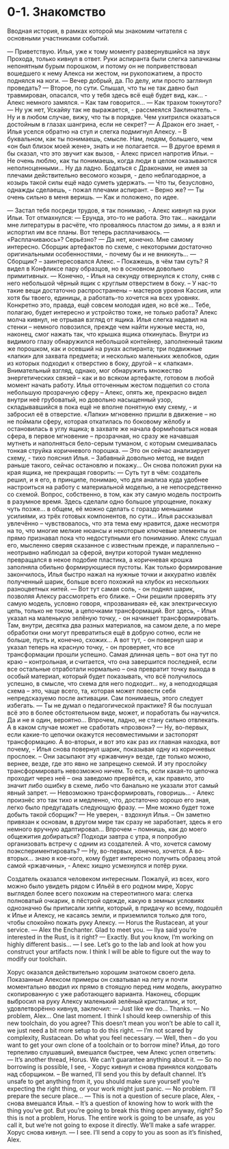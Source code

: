 # 0-1. Знакомство

Вводная история, в рамках которой мы знакомим читателя с основными участниками событий.

<cut>

&mdash; Приветствую.
Илья, уже к тому моменту развернувшийся на звук Прохода, только кивнул в ответ. Руки аспиранта были слегка запачканы непонятным бурым порошком, и потому он не поприветствовал вошедшего к нему Алекса ни жестом, ни рукопожатием, а просто поднялся на ноги.
&mdash; Вечер добрый, да. По делу, или просто заглянул проведать?
&mdash; Второе, по сути. Слышал, что ты не так давно был травмирован, опасался, что у тебя здесь всё ещё будет вид, как… - Алекс немного замялся. – Как там говорится…
&mdash; Как трахом токнутого?
&mdash; Ну уж нет, Ускайяу так не выражается, - рассмеялся Заклинатель. – Ну и в любом случае, вижу, что ты в порядке. Чем ухитрился оказаться достойным в глазах шангрина, если не секрет?
&mdash; А Дракон его знает, - Илья уселся обратно на стул и слегка подмигнул Алексу. – В буквальном, как ты понимаешь, смысле. Нам, людям, большего, чем «он был близок моей жене», знать и не полагается.
&mdash; В другое время я бы сказал, что это звучит как вызов, - Алекс присел напротив Ильи. – Не очень люблю, как ты понимаешь, когда люди в целом оказываются неполноценными… Ну да ладно. Бодаться с Драконами, не имея за плечами действительно весомого козыря, - дело неблагодарное, а козырь такой силы ещё надо суметь удержать.
&mdash; Что ты, безусловно, однажды сделаешь, - пожал плечами аспирант. – Верно же?
&mdash; Ты очень сильно в меня веришь.
&mdash; Как и положено, по идее.

&mdash; Застал тебя посреди трудов, я так понимаю, - Алекс кивнул на руки Ильи. Тот отмахнулся:
&mdash; Ерунда, это-то не работа. Это так… накидали мне литературы в расчёте, что проваляюсь пластом до зимы, а я взял и испортил им все планы. Вот теперь расплачиваюсь.
&mdash; «Расплачиваюсь»? Серьёзно?
&mdash; Да нет, конечно. Мне самому интересно. Сборщик артефактов по схеме, с некоторыми достаточно оригинальными особенностями, - почему бы и не вникнуть…
&mdash; Сборщик? – заинтересовался Алекс. – Покажешь, в чём там суть? Я видел в Конфликсе пару образцов, но в основном довольно примитивных.
&mdash; Конечно, - Илья на секунду отвернулся к столу, сняв с него небольшой чёрный ящик с круглым отверстием в боку. – У нас-то такие вещи достаточно распространены – мастеров уровня Кассия, или хотя бы твоего, единицы, а работать-то хочется на всех уровнях. Конкретно это, правда, ещё совсем молодая идея, но всё же… Тебе, полагаю, будет интересно и устройство тоже, не только работа?
Алекс молча кивнул, не отрывая взгляд от ящика. Илья слегка надавил на стенки – немного повозился, прежде чем найти нужные места, но, наконец, смог нажать так, что крышка ящика откинулась. Внутри из видимого глазу обнаружился небольшой контейнер, заполненный таким же порошком, как и осевший на руках аспиранта; три подвижные «лапки» для захвата предмета; и несколько маленьких желобков, один из которых подходил к отверстию в боку, другой – к «лапкам». Внимательный взгляд, однако, мог обнаружить множество энергетических связей – как и во всяком артефакте, готовом в любой момент начать работу.
Илья отточенным жестом подцепил со стола небольшую прозрачную сферу – Алекс, опять же, прекрасно видел внутри неё грубоватый, но довольно насыщенный узор, складывавшийся в пока ещё не вполне понятную ему схему, - и забросил её в отверстие. «Лапки» мгновенно пришли в движение – но не поймали сферу, которая откатилась по боковому жёлобу и остановилась в углу ящика; в захвате же начала формиhоваться новая сфера, в первое мгновение – прозрачная, но сразу же начавшая мутнеть и наполняться бело-серым туманом, с которым смешивалась тонкая струйка коричневого порошка.
&mdash; Это он сейчас анализирует схему, - тихо пояснил Илья. – Забавный довольно метод, не видел раньше такого, сейчас остановлю и покажу…
Он снова положил руки на края ящика, не прекращая говорить:
&mdash; Суть тут в чём: создатель решил, и я его, в принципе, понимаю, что для анализа куда удобнее настроиться на работу с материальной моделью, а не непосредственно со схемой. Вопрос, собственно, в том, как эту самую модель построить в разумное время. Здесь сделали одно большое упрощение, покажу чуть позже… в общем, её можно сделать с гораздо меньшими усилиями, из трёх готовых компонентов, по сути…
Илья рассказывал увлечённо – чувствовалось, что эта тема ему нравится, даже несмотря на то, что многие мелкие нюансы и некоторые ключевые элементы он прямо признавал пока что недоступными его пониманию. Алекс слушал его, мысленно сверяя сказанное с известным прежде, и параллельно – неотрывно наблюдал за сферой, внутри которой туман медленно превращался в некое подобие пластика, а коричневая крошка заполняла обильно формирующиеся пустоты. Как только формирование закончилось, Илья быстро нажал на нужные точки и аккуратно извлёк полученный шарик, больше всего похожий на клубок из нескольких разноцветных нитей.
&mdash; Вот тут самая соль, - он поднял шарик, позволяя Алексу рассмотреть его ближе. – Они решили проверять эту самую модель, условно говоря, «прозванивая» её, как электрическую цепь, только не током, а цепочками трансформаций. Вот здесь, - Илья указал на маленькую зелёную точку, - он начинает трансформировать. Там, внутри, десятка два разных материалов, на самом деле, а по мере обработки они могут превратиться ещё в добрую сотню, если не больше, пусть и, конечно, схожих… А вот тут, - он повернул шар и указал теперь на красную точку, - он проверяет, что все трансформации прошли успешно. Самая длинная цепь – вот она тут по краю – контрольная, и считается, что она завершится последней, если все остальные отработали нормально – она превратит точку выхода в особый материал, который будет показывать, что всё получилось успешно, в смысле, что схема для него подходит… ну, а неподходящая схема – это, чаще всего, та, которая может повести себя непредсказуемо после активации. Сам понимаешь, этого следует избегать.
&mdash; Ты не думал о педагогической практике? Я бы послушал всё это в более обстоятельном виде, может, и поработать бы научился. Да и не я один, вероятно… Впрочем, ладно, не стану сильно отвлекать. А в каком случае может не сработать «прозвон»?
&mdash; Ну, во-первых, если какие-то цепочки окажутся несовместимыми и застопорят трансформацию. А во-вторых, и вот это как раз их главная находка, вот почему, - Илья снова повернул шарик, показывая одну из коричневых прослоек. – Они засыпают эту «ржавчину» везде, где только можно, вернее, везде, где это явно не запрещено схемой. И эту прослойку трансформировать невозможно ничем. То есть, если какая-то цепочка проходит через неё – она заведомо прервётся, и, как правило, это значит либо ошибку в схеме, либо что банально не указали этот самый явный запрет.
&mdash; Невозможно трансформировать, говоришь… - Алекс произнёс это так тихо и медленно, что, достаточно хорошо его зная, легко было предугадать следующую фразу.
&mdash; Мне можно будет тоже добыть такой сборщик?
&mdash; Не уверен, - вздохнул Илья. – Он заметно привязан к основам, в другом мире так сразу не заработает, здесь я его немного вручную адаптировал… Впрочем – помнишь, как до моего общежития добираться? Подходи завтра с утра, я попробую организовать встречу с одним из создателей. А что, хочется самому поэкспериментировать?
&mdash; Ну, во-первых, конечно, хочется. А во-вторых… знаю я кое-кого, кому будет интересно получить образец этой самой «ржавчины», - Алекс хищно усмехнулся и потёр руки.

Создатель оказался человеком интересным. Пожалуй, из всех, кого можно было увидеть рядом с Ильёй в его родном мире, Хорус выглядел более всего похожим на стереотипного мага: слегка полноватый очкарик, в пёстрой одежде, какую в земных условиях однозначно бы приписали хиппи, который, в придачу ко всему, подошёл к Илье и Алексу, не касаясь земли, и приземлился только для того, чтобы спокойно пожать руку Алексу.
&mdash; Horus the Rustacean, at your service.
&mdash; Alex the Enchanter. Glad to meet you.
&mdash; Ilya said you’re interested in the Rust, is it right?
&mdash; Exactly. But you know, I’m working on highly different basis…
&mdash; I see. Let’s go to the lab and look at how you construct your artifacts now. I think I will be able to figure out the way to modify our toolchain.

Хорус оказался действительно хорошим знатоком своего дела. Показанные Алексом примеры он схватывал на лету и почти моментально вводил их прямо в стоящую перед ним модель, аккуратно скопированную с уже работающего варианта. Наконец, сборщик выбросил на руку Алексу маленький зелёный кристаллик, и тот, удовлетворённо кивнув, заключил:
&mdash; Just like we do… Thanks.
&mdash; No problem, Alex… One last moment. I think I should keep ownership of this new toolchain, do you agree? This doesn’t mean you won’t be able to call it, we just need a bit more setup to do this right.
&mdash; I’m not scared by complexity, Rustacean. Do what you feel necessary.
&mdash; Well, then – do you want to get your own clone of a toolchain or to borrow mine?
Илья, до того терпеливо слушавший, вмешался быстрее, чем Алекс успел ответить:
&mdash; It’s another thread, Horus. We can’t guarantee anything about it.
&mdash; So no borrowing is possible, I see, - Хорус кивнул и снова принялся колдовать над сборщиком. – Be warned, I’ll send you this by default channel. It’s unsafe to get anything from it, you should make sure yourself you’re expecting the right thing, or your work might just panic.
&mdash; No problem. I’ll prepare the secure place…
&mdash; This is not a question of secure place, Alex, - снова вмешался Илья. – It’s a question of knowing how to work with the thing you’ve got. But you’re going to break this thing open anyway, right? So this is not a problem, Horus. The entire work is going to be unsafe, as you call it, but we’re not going to expose it directly. We’ll make a safe wrapper.
Хорус снова кивнул.
&mdash; I see. I’ll send a copy to you as soon as it’s finished, Alex.